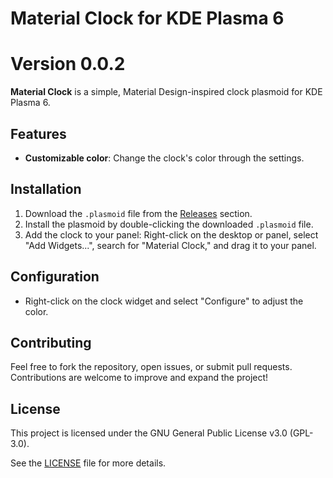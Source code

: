 # Material Clock for KDE Plasma 6
# Version 0.0.2

**Material Clock** is a simple, Material Design-inspired clock plasmoid for KDE Plasma 6.

## Features

- **Customizable color**: Change the clock's color through the settings.

## Installation

1. Download the `.plasmoid` file from the [Releases](https://github.com/cesp99/Material-Clock/releases) section.
2. Install the plasmoid by double-clicking the downloaded `.plasmoid` file.
3. Add the clock to your panel: Right-click on the desktop or panel, select "Add Widgets...", search for "Material Clock," and drag it to your panel.

## Configuration

- Right-click on the clock widget and select "Configure" to adjust the color.

## Contributing

Feel free to fork the repository, open issues, or submit pull requests. Contributions are welcome to improve and expand the project!

## License

This project is licensed under the GNU General Public License v3.0 (GPL-3.0).

See the [LICENSE](./LICENSE) file for more details.
